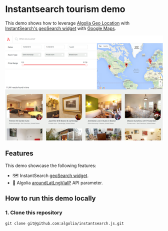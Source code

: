 # Instantsearch tourism demo

This demo shows how to leverage [Algolia Geo Location](https://www.algolia.com/doc/guides/managing-results/refine-results/geolocation/) with [InstantSearch's geoSearch widget](https://www.algolia.com/doc/api-reference/widgets/geo-search/js/#widget-param-googlereference) with [Google Maps](https://developers.google.com/maps).

<img src="examples/tourism/capture.png?raw=true" alt="A capture of the Algolia InstantSearch tourism demo" align="center">

## Features

This demo showcase the following features:

- 🗺️ InstantSearch [geoSearch widget](https://www.algolia.com/doc/api-reference/widgets/geo-search/js/#widget-param-googlereference).
- 📍 Algolia [aroundLatLngViaIP](https://www.algolia.com/doc/api-reference/api-parameters/aroundLatLngViaIP/) API parameter.

## How to run this demo locally

### 1. Clone this repository

```
git clone git@github.com:algolia/instantsearch.js.git
```
